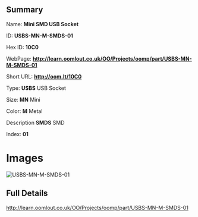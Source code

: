

## Summary
 
Name: __Mini SMD USB Socket__

ID: __USBS-MN-M-SMDS-01__

Hex ID: __10C0__

WebPage: __http://learn.oomlout.co.uk/OO/Projects/oomp/part/USBS-MN-M-SMDS-01__

Short URL: __http://oom.lt/10C0__


Type: __USBS__ USB Socket 

Size: __MN__ Mini 

Color: __M__ Metal 

Description __SMDS__ SMD 

Index: __01__


# Images
![USBS-MN-M-SMDS-01](http://oomlout.com/oomp-gen/parts/USBS-MN-M-SMDS-01/USBS-MN-M-SMDS-01_420.jpg)



## Full Details

 http://learn.oomlout.co.uk/OO/Projects/oomp/part/USBS-MN-M-SMDS-01














